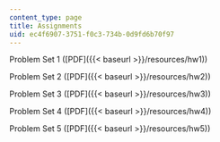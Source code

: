 ```yaml
---
content_type: page
title: Assignments
uid: ec4f6907-3751-f0c3-734b-0d9fd6b70f97
---
```


Problem Set 1 ([PDF]({{< baseurl >}}/resources/hw1))

Problem Set 2 ([PDF]({{< baseurl >}}/resources/hw2))

Problem Set 3 ([PDF]({{< baseurl >}}/resources/hw3))

Problem Set 4 ([PDF]({{< baseurl >}}/resources/hw4))

Problem Set 5 ([PDF]({{< baseurl >}}/resources/hw5))